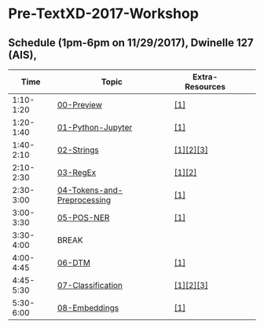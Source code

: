 # Pre-TextXD-2017-Workshop

## Schedule (1pm-6pm on 11/29/2017), Dwinelle 127 (AIS), 

| Time  | Topic  | Extra-Resources  |   |   |
|---|---|---|---|---|
| 1:10-1:20 | [00-Preview](https://github.com/henchc/textxd-2017/blob/master/00-Preview.ipynb) | [[1]](https://github.com/henchc/Rediscovering-Text-as-Data/blob/master/09-Topic-Modeling/01-Topic-Modeling.ipynb)
| 1:20-1:40  | [01-Python-Jupyter](https://github.com/henchc/textxd-2017/blob/master/01-Python-Jupyter.ipynb)   | [[1]](https://github.com/ds-modules/EPS-C20/blob/master/01-EWT/01-EWT.ipynb)  |   |   |
| 1:40-2:10 | [02-Strings](https://github.com/henchc/textxd-2017/blob/master/02-Strings.ipynb)  | [[1]](https://github.com/ds-modules/core-resources/blob/master/intro/intro-strings.ipynb)[[2]](https://github.com/dlab-berkeley/python-fundamentals/blob/master/Day_1/05_Strings.ipynb)[[3]](https://github.com/henchc/Rediscovering-Text-as-Data/blob/master/03-Close-Reading-I/01-Strings.ipynb)   |   |   |
| 2:10-2:30  | [03-RegEx](https://github.com/henchc/textxd-2017/blob/master/03-regex.ipynb)  | [[1]](https://github.com/dlab-berkeley/regex-intro)[[2]](https://github.com/henchc/Rediscovering-Text-as-Data/blob/master/04-Stylometry/02-regex.ipynb)  |   |   |
| 2:30-3:00   | [04-Tokens-and-Preprocessing](https://github.com/henchc/textxd-2017/blob/master/04-Tokens-and-Pre-Processing.ipynb) | [[1]](https://github.com/dlab-berkeley/python-for-everything/blob/master/instructor/day_four.ipynb) |  |   |
| 3:00-3:30  |  [05-POS-NER](https://github.com/henchc/textxd-2017/blob/master/05-POS-NER.ipynb) | [[1]](https://github.com/henchc/Rediscovering-Text-as-Data/blob/master/05-Intro-to-SpaCy/01-Intro-to-SpaCy.ipynb) |  |  |
| 3:30-4:00 | BREAK | | | |
| 4:00-4:45    | [06-DTM](https://github.com/henchc/textxd-2017/blob/master/06-DTM.ipynb) | [[1]](https://github.com/henchc/Rediscovering-Text-as-Data/blob/master/07-Textual-Similarity/01-Textual-Similarity.ipynb)  |  |  |
| 4:45-5:30    | [07-Classification](https://github.com/henchc/textxd-2017/blob/master/07-Classification.ipynb) | [[1]](https://github.com/henchc/Rediscovering-Text-as-Data/tree/master/08-Classification)[[2]](https://github.com/dlab-berkeley/python-text-analysis/blob/master/NLP_NLTK/NLP_NLTK.ipynb)[[3]](https://github.com/henchc/CDIPS-2017-Scraping-NLP/blob/master/03-NLP/01-NLP_NLTK.ipynb)  | | | 
| 5:30-6:00     | [08-Embeddings](https://github.com/henchc/textxd-2017/blob/master/08-Word-Embeddings.ipynb) | [[1]](https://github.com/data-8/literature-connector/blob/gh-pages/13%20-%20The%20Cutting%20Edge/Word%20Embedding.ipynb) | | | 
